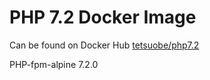 # PHP 7.2 Docker Image

Can be found on Docker Hub [tetsuobe/php7.2](https://hub.docker.com/r/tetsuobe/php7.2/)

PHP-fpm-alpine 7.2.0
